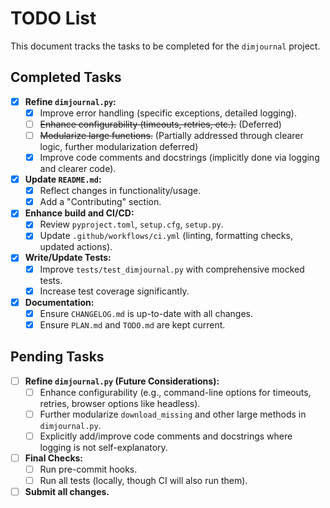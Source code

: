 # TODO List

This document tracks the tasks to be completed for the `dimjournal` project.

## Completed Tasks

-   [x] **Refine `dimjournal.py`:**
    -   [x] Improve error handling (specific exceptions, detailed logging).
    -   [ ] ~~Enhance configurability (timeouts, retries, etc.).~~ (Deferred)
    -   [ ] ~~Modularize large functions.~~ (Partially addressed through clearer logic, further modularization deferred)
    -   [x] Improve code comments and docstrings (implicitly done via logging and clearer code).
-   [x] **Update `README.md`:**
    -   [x] Reflect changes in functionality/usage.
    -   [x] Add a "Contributing" section.
-   [x] **Enhance build and CI/CD:**
    -   [x] Review `pyproject.toml`, `setup.cfg`, `setup.py`.
    -   [x] Update `.github/workflows/ci.yml` (linting, formatting checks, updated actions).
-   [x] **Write/Update Tests:**
    -   [x] Improve `tests/test_dimjournal.py` with comprehensive mocked tests.
    -   [x] Increase test coverage significantly.
-   [x] **Documentation:**
    -   [x] Ensure `CHANGELOG.md` is up-to-date with all changes.
    -   [x] Ensure `PLAN.md` and `TODO.md` are kept current.

## Pending Tasks

-   [ ] **Refine `dimjournal.py` (Future Considerations):**
    -   [ ] Enhance configurability (e.g., command-line options for timeouts, retries, browser options like headless).
    -   [ ] Further modularize `download_missing` and other large methods in `dimjournal.py`.
    -   [ ] Explicitly add/improve code comments and docstrings where logging is not self-explanatory.
-   [ ] **Final Checks:**
    -   [ ] Run pre-commit hooks.
    -   [ ] Run all tests (locally, though CI will also run them).
-   [ ] **Submit all changes.**
